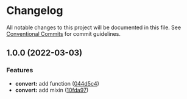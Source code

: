 # Changelog

All notable changes to this project will be documented in this file. See [Conventional Commits](https://conventionalcommits.org) for commit guidelines.

## 1.0.0 (2022-03-03)


### Features

* **convert:** add function ([044d5c4](https://github.com/unsass/em/commit/044d5c42a6a103ee29b4304b3e94d4e657d27ae6))
* **convert:** add mixin ([10fda97](https://github.com/unsass/em/commit/10fda97f0566f9efe95f13ba9408afe77f8c7f77))
